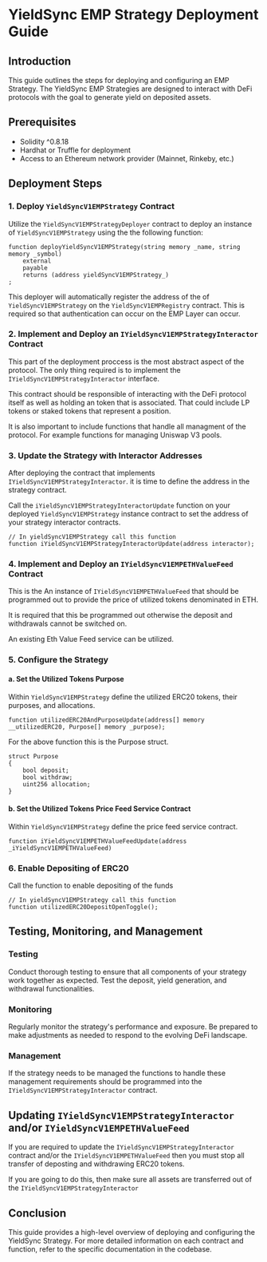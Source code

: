 # YieldSync EMP Strategy Deployment Guide

## Introduction

This guide outlines the steps for deploying and configuring an EMP Strategy. The YieldSync EMP Strategies are designed to interact with DeFi protocols with the goal to generate yield on deposited assets.

## Prerequisites

- Solidity ^0.8.18
- Hardhat or Truffle for deployment
- Access to an Ethereum network provider (Mainnet, Rinkeby, etc.)

## Deployment Steps

### 1. Deploy `YieldSyncV1EMPStrategy` Contract

Utilize the `YieldSyncV1EMPStrategyDeployer` contract to deploy an instance of `YieldSyncV1EMPStrategy` using the the following function:

```sol
function deployYieldSyncV1EMPStrategy(string memory _name, string memory _symbol)
	external
	payable
	returns (address yieldSyncV1EMPStrategy_)
;
```

This deployer will automatically register the address of the of `YieldSyncV1EMPStrategy` on the `YieldSyncV1EMPRegistry` contract. This is required so that authentication can occur on the EMP Layer can occur.

### 2. Implement and Deploy an `IYieldSyncV1EMPStrategyInteractor` Contract

This part of the deployment proccess is the most abstract aspect of the protocol. The only thing required is to implement the `IYieldSyncV1EMPStrategyInteractor` interface.

This contract should be responsible of interacting with the DeFi protocol itself as well as holding an token that is associated. That could include LP tokens or staked tokens that represent a position.

It is also important to include functions that handle all managment of the protocol. For example functions for managing Uniswap V3 pools.

### 3. Update the Strategy with Interactor Addresses

After deploying the contract that implements `IYieldSyncV1EMPStrategyInteractor`. it is time to define the address in the strategy contract.

Call the `iYieldSyncV1EMPStrategyInteractorUpdate` function on your deployed `YieldSyncV1EMPStrategy` instance contract to set the address of your strategy interactor contracts.

```solidity
// In yieldSyncV1EMPStrategy call this function
function iYieldSyncV1EMPStrategyInteractorUpdate(address interactor);
```

### 4. Implement and Deploy an `IYieldSyncV1EMPETHValueFeed` Contract

This is the An instance of `IYieldSyncV1EMPETHValueFeed` that should be programmed out to provide the price of utilized tokens denominated in ETH.

It is required that this be programmed out otherwise the deposit and withdrawals cannot be switched on.

An existing Eth Value Feed service can be utilized.

### 5. Configure the Strategy

#### a. Set the Utilized Tokens Purpose

Within `YieldSyncV1EMPStrategy` define the utilized ERC20 tokens, their purposes, and allocations.

```solidity
function utilizedERC20AndPurposeUpdate(address[] memory __utilizedERC20, Purpose[] memory _purpose);
```

For the above function this is the Purpose struct.

```solidity
struct Purpose
{
	bool deposit;
	bool withdraw;
	uint256 allocation;
}
```

#### b. Set the Utilized Tokens Price Feed Service Contract

Within `YieldSyncV1EMPStrategy` define the price feed service contract.

```solidity
function iYieldSyncV1EMPETHValueFeedUpdate(address _iYieldSyncV1EMPETHValueFeed)
```

### 6. Enable Depositing of ERC20

Call the function to enable depositing of the funds

```solidity
// In yieldSyncV1EMPStrategy call this function
function utilizedERC20DepositOpenToggle();
```

## Testing, Monitoring, and Management

### Testing

Conduct thorough testing to ensure that all components of your strategy work together as expected. Test the deposit, yield generation, and withdrawal functionalities.

### Monitoring

Regularly monitor the strategy's performance and exposure. Be prepared to make adjustments as needed to respond to the evolving DeFi landscape.

### Management

If the strategy needs to be managed the functions to handle these management requirements should be programmed into the `IYieldSyncV1EMPStrategyInteractor` contract.

## Updating `IYieldSyncV1EMPStrategyInteractor` and/or `IYieldSyncV1EMPETHValueFeed`

If you are required to update the `IYieldSyncV1EMPStrategyInteractor` contract and/or the `IYieldSyncV1EMPETHValueFeed` then you must stop all transfer of deposting and withdrawing ERC20 tokens.

If you are going to do this, then make sure all assets are transferred out of the `IYieldSyncV1EMPStrategyInteractor`

## Conclusion

This guide provides a high-level overview of deploying and configuring the YieldSync Strategy. For more detailed information on each contract and function, refer to the specific documentation in the codebase.

